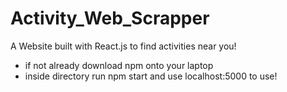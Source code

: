# Activity_Web_Scrapper
A Website built with React.js to find activities near you!

* if not already download npm onto your laptop
* inside directory run npm start and use localhost:5000 to use!
